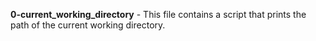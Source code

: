 **0-current_working_directory** - This file contains a script that prints the path of the current working directory.
#
